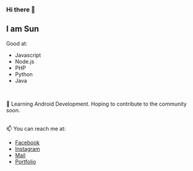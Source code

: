 ### Hi there 👋
## I am Sun

Good at:
<ul>
<li>Javascript</li>
<li>Node.js</li>
<li>PHP</li>
<li>Python</li>
<li>Java</li>
</ul>
<br>
<!--
[![](https://github-readme-stats.vercel.app/api?username=SunPodder&theme=yeblu&show_icons=true) 
![](https://github-readme-stats.vercel.app/api/top-langs/?username=SunPodder&theme=shades-of-purple&layout=compact)](https://github.com/SunPodder)
<br>-->

🔭 Learning Android Development. Hoping to contribute to the community soon.

<br>
📫 You can reach me at:
<ul>
<li>
<a href="https://facebook.com/sun.podder.09">Facebook</a><br>
</li>
<li>
<a href="https://instagram.com/sunpodder.09">Instagram</a><br>
</li>
<li>
<a href="mailto:contact.sunpodder09@gmail.com" >Mail</a>
</li>
<li>
<a href="https://portfolio.sunpodder.repl.co" rel="dofollow" >Portfolio</a>
</li>
</ul>
<!--
**SunPodder/SunPodder** is a ✨ _special_ ✨ repository because its `README.md` (this file) appears on your GitHub profile.

Here are some ideas to get you started:

- 🔭 I’m currently working on ...
- 🌱 I’m currently learning ...
- 👯 I’m looking to collaborate on ...
- 🤔 I’m looking for help with ...
- 💬 Ask me about ...
- 📫 How to reach me: ...
- 😄 Pronouns: ...
- ⚡ Fun fact: ...
-->
